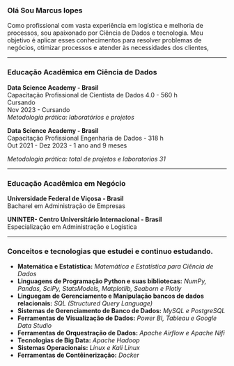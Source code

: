 ### Olá Sou Marcus lopes

Como profissional com vasta experiência em logística e melhoria de processos, sou apaixonado por Ciência de Dados e tecnologia. Meu objetivo é aplicar esses conhecimentos para resolver problemas de negócios, otimizar processos e atender às necessidades dos clientes,

<hr size =7>

### Educação Acadêmica em Ciência de Dados

**Data Science Academy - Brasil**\
Capacitação Profissional de Cientista de Dados 4.0 - 560 h \
Cursando\
Nov 2023 - Cursando\
*Metodologia prática: laboratórios e projetos*

**Data Science Academy - Brasil**\
Capacitação Profissional Engenharia de Dados - 318 h \
Out 2021 - Dez 2023 - 1 ano and 9 meses 

*Metodologia prática: total de projetos e laboratorios 31*

<hr size =7>

### Educação Acadêmica em Negócio

**Universidade Federal de Viçosa - Brasil** \
Bacharel em Administração de Empresas

**UNINTER- Centro Universitário Internacional - Brasil**\
Especialização em Administração e Logística

<hr size = 7>
  
### Conceitos e tecnologias que estudei e continuo estudando.

* **Matemática e Estatística:** *Matemática e Estatística para Ciência de Dados*
* **Linguagens de Programação Python e suas bibliotecas:** *NumPy, Pandas, SciPy, StatsModels, Matplotlib, Seaborn e Plotly*
* **Linguegam de Gerenciamento e Manipulação bancos de dados relacionais:** *SQL (Structured Query Language)*
* **Sistemas de Gerenciamento de Banco de Dados:** *MySQL e PostgreSQL*
* **Ferramentas de Visualização de Dados:** *Power BI, Tableau e Google Data Studio*
* **Ferramentas de Orquestração de Dados:** *Apache Airflow e Apache Nifi*
* **Tecnologias de Big Data:** *Apache Hadoop*
* **Sistemas Operacionais:** *Linux e Kali Linux*
* **Ferramentas de Contêinerização:** *Docker*


